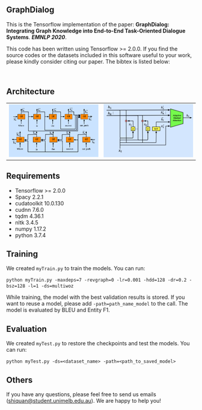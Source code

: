 ## GraphDialog

This is the Tensorflow implementation of the paper:
**GraphDialog: Integrating Graph Knowledge into End-to-End Task-Oriented Dialogue Systems**. ***EMNLP 2020***. 

This code has been written using Tensorflow >= 2.0.0. If you find the source codes or the datasets included in this software useful to your work, please kindly consider citing our paper. The bibtex is listed below:
<pre>

</pre>

## Architecture
<table>
    <tr>
        <td ><center><img src="img/Encoder.png" width="500"> </center></td>
        <td ><center><img src="img/GraphCell.png" width="500"> </center></td>
    </tr>
</table>


## Requirements
* Tensorflow >= 2.0.0
* Spacy 2.2.1
* cudatoolkit 10.0.130
* cudnn 7.6.0
* tqdm 4.36.1
* nltk 3.4.5
* numpy 1.17.2
* python 3.7.4


## Training
We created `myTrain.py` to train the models. You can run:
```console
python myTrain.py -maxdeps=7 -revgraph=0 -lr=0.001 -hdd=128 -dr=0.2 -bsz=128 -l=1 -ds=multiwoz
```
While training, the model with the best validation results is stored. If you want to reuse a model, please add `-path=path_name_model` to the call. The model is evaluated by BLEU and Entity F1.

## Evaluation
We created `myTest.py` to restore the checkpoints and test the models. You can run:
```console
python myTest.py -ds=<dataset_name> -path=<path_to_saved_model>
```


## Others
If you have any questions, please feel free to send us emails (shiquan@student.unimelb.edu.au). We are happy to help you!
